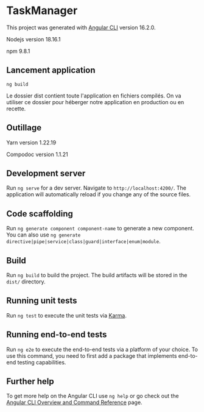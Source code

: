 # TaskManager

This project was generated with [Angular CLI](https://github.com/angular/angular-cli) version 16.2.0.

Nodejs version 18.16.1

npm 9.8.1

## Lancement application

```shell
ng build
```

Le dossier dist contient toute l'application en fichiers compilés. On va utiliser ce dossier pour héberger notre application en production ou en recette.

## Outillage

Yarn version 1.22.19

Compodoc version 1.1.21

## Development server

Run `ng serve` for a dev server. Navigate to `http://localhost:4200/`. The application will automatically reload if you change any of the source files.

## Code scaffolding

Run `ng generate component component-name` to generate a new component. You can also use `ng generate directive|pipe|service|class|guard|interface|enum|module`.

## Build

Run `ng build` to build the project. The build artifacts will be stored in the `dist/` directory.

## Running unit tests

Run `ng test` to execute the unit tests via [Karma](https://karma-runner.github.io).

## Running end-to-end tests

Run `ng e2e` to execute the end-to-end tests via a platform of your choice. To use this command, you need to first add a package that implements end-to-end testing capabilities.

## Further help

To get more help on the Angular CLI use `ng help` or go check out the [Angular CLI Overview and Command Reference](https://angular.io/cli) page.
